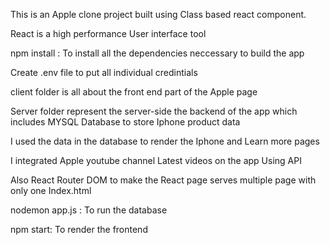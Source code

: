 This is an Apple clone project built using Class based react component.

React is a high performance User interface tool

npm install : To install all the dependencies neccessary to build the app

Create .env file to put all individual credintials 

client folder is all about the front end part of the Apple page

Server folder represent the server-side the backend of the app which includes MYSQL Database to store Iphone product data

I used the data in the database to render the Iphone and Learn more pages

I integrated Apple youtube channel Latest videos on the app Using API

Also React Router DOM to make the React page serves multiple page with only one Index.html

nodemon app.js : To run the database

npm start: To render the frontend
